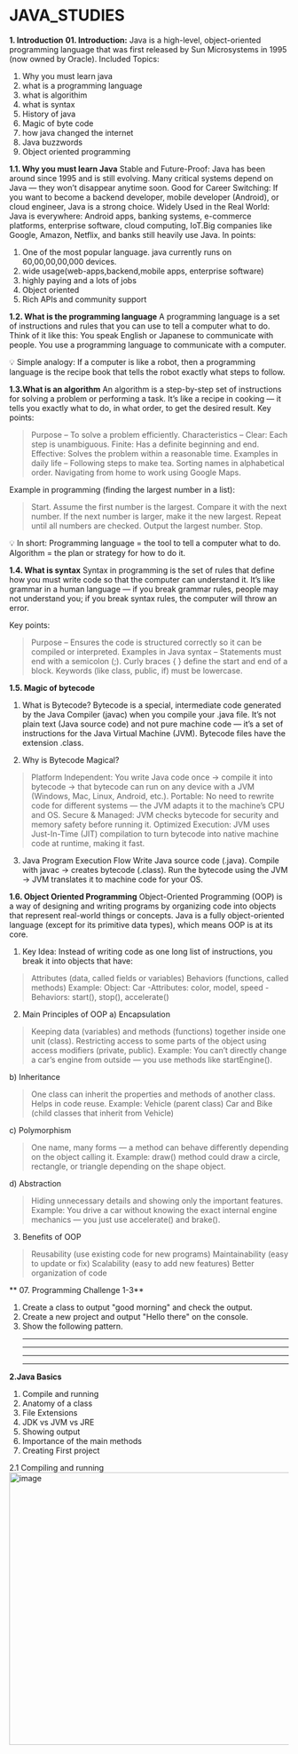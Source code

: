 # JAVA_STUDIES

****1. Introduction****
**01. Introduction:**
Java is a high-level, object-oriented programming language that was first released by Sun Microsystems in 1995 (now owned by Oracle).
Included Topics:
1. Why you must learn java
2. what is a programming language
3. what is algorithim
4. what is syntax
5. History of java
6. Magic of byte code
7. how java changed the internet
8. Java buzzwords
9. Object oriented programming
    


**1.1. Why you must learn Java**
Stable and Future-Proof:
Java has been around since 1995 and is still evolving.
Many critical systems depend on Java — they won’t disappear anytime soon.
 Good for Career Switching:
If you want to become a backend developer, mobile developer (Android), or cloud engineer, Java is a strong choice.
 Widely Used in the Real World:
Java is everywhere: Android apps, banking systems, e-commerce platforms, enterprise software, cloud computing, IoT.Big companies like Google, Amazon, Netflix, and banks still heavily use Java.
In points:
1. One of the most popular language. java currently runs on 60,00,00,00,000 devices.
2. wide usage(web-apps,backend,mobile apps, enterprise software)
3. highly paying and a lots of jobs
4. Object oriented
5. Rich APIs and community support




**1.2. What is the programming language**
A programming language is a set of instructions and rules that you can use to tell a computer what to do.
Think of it like this:
You speak English or Japanese to communicate with people.
You use a programming language to communicate with a computer.

💡 Simple analogy:
If a computer is like a robot, then a programming language is the recipe book that tells the robot exactly what steps to follow.


**1.3.What is an algorithm**
An algorithm is a step-by-step set of instructions for solving a problem or performing a task.
It’s like a recipe in cooking — it tells you exactly what to do, in what order, to get the desired result.
Key points:
> Purpose – To solve a problem efficiently.
> Characteristics –
     Clear: Each step is unambiguous.
     Finite: Has a definite beginning and end.
     Effective: Solves the problem within a reasonable time.
> Examples in daily life –
     Following steps to make tea.
     Sorting names in alphabetical order.
     Navigating from home to work using Google Maps.

Example in programming (finding the largest number in a list):
> Start.
> Assume the first number is the largest.
> Compare it with the next number.
> If the next number is larger, make it the new largest.
> Repeat until all numbers are checked.
> Output the largest number.
> Stop.

💡 In short:
Programming language = the tool to tell a computer what to do.
Algorithm = the plan or strategy for how to do it.


**1.4. What is syntax**
Syntax in programming is the set of rules that define how you must write code so that the computer can understand it.
It’s like grammar in a human language — if you break grammar rules, people may not understand you; if you break syntax rules, the computer will throw an error.

Key points:
> Purpose – Ensures the code is structured correctly so it can be compiled or interpreted.
> Examples in Java syntax –
    Statements must end with a semicolon (;).
    Curly braces { } define the start and end of a block.
    Keywords (like class, public, if) must be lowercase.


**1.5. Magic of bytecode**
1. What is Bytecode?
Bytecode is a special, intermediate code generated by the Java Compiler (javac) when you compile your .java file.
It’s not plain text (Java source code) and not pure machine code — it’s a set of instructions for the Java Virtual Machine (JVM).
Bytecode files have the extension .class.

2. Why is Bytecode Magical?
> Platform Independent:
 You write Java code once → compile it into bytecode → that bytecode can run on any device with a JVM (Windows, Mac, Linux, Android, etc.).
> Portable:
 No need to rewrite code for different systems — the JVM adapts it to the machine’s CPU and OS.
> Secure & Managed:
 JVM checks bytecode for security and memory safety before running it.
> Optimized Execution:
 JVM uses Just-In-Time (JIT) compilation to turn bytecode into native machine code at runtime, making it fast.


3. Java Program Execution Flow
Write Java source code (.java).
Compile with javac → creates bytecode (.class).
Run the bytecode using the JVM → JVM translates it to machine code for your OS.


**1.6. Object Oriented Programming**
Object-Oriented Programming (OOP) is a way of designing and writing programs by organizing code into objects that represent real-world things or concepts.
Java is a fully object-oriented language (except for its primitive data types), which means OOP is at its core.
1. Key Idea:
Instead of writing code as one long list of instructions, you break it into objects that have:
 >Attributes (data, called fields or variables)
 >Behaviors (functions, called methods)
Example:
Object: Car
      -Attributes: color, model, speed
      -Behaviors: start(), stop(), accelerate()

2. Main Principles of OOP
a) Encapsulation
> Keeping data (variables) and methods (functions) together inside one unit (class).
> Restricting access to some parts of the object using access modifiers (private, public).
> Example: You can’t directly change a car’s engine from outside — you use methods like startEngine().

b) Inheritance
> One class can inherit the properties and methods of another class.
> Helps in code reuse.
> Example:
      Vehicle (parent class)
      Car and Bike (child classes that inherit from Vehicle)

c) Polymorphism
> One name, many forms — a method can behave differently depending on the object calling it.
> Example:
      draw() method could draw a circle, rectangle, or triangle depending on the shape object.

d) Abstraction
> Hiding unnecessary details and showing only the important features.
> Example: You drive a car without knowing the exact internal engine mechanics — you just use accelerate() and brake().

3. Benefits of OOP
> Reusability (use existing code for new programs)
> Maintainability (easy to update or fix)
> Scalability (easy to add new features)
> Better organization of code


** 07. Programming Challenge 1-3**
1. Create a class to output "good morning" and check the output.
2. Create a new project and output "Hello there" on the console.
3. Show the following pattern.
   *          * * * *           *
   * *        * * *           * *
   * * *      * *           * * *
   * * * *    *           * * * *



**2.Java Basics**
1. Compile and running
2. Anatomy of a class
3. File Extensions
4. JDK vs JVM vs JRE
5. Showing output
6. Importance of the main methods
7. Creating First project

2.1 Compiling and running
<img width="1294" height="491" alt="image" src="https://github.com/user-attachments/assets/29ac2acb-8341-469d-b446-9dc4f9ee1edf" />




























